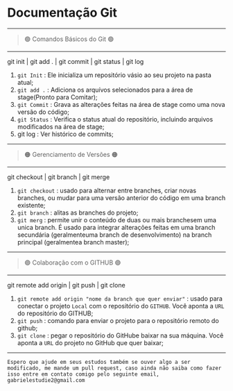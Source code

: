 # Documentação Git #

---

 > 🟢 Comandos Básicos do Git 🟢

---

 git init | git add . | git commit | git status | git log

 1. ```git Init``` : Ele inicializa um repositório vásio ao seu projeto na pasta atual;
 2. ```git add .``` : Adiciona os arquívos selecionados para a área de stage(Pronto para Comitar);
 3. ```git Commit``` : Grava as alterações feitas na área de stage como uma nova versão do código;
 4. ```git Status``` : Verifica o status atual do repositório, incluindo arquivos modificados na área de stage;
 5. git log : Ver histórico de commits;

---

 > 🟠 Gerenciamento de Versões 🟠

---

 git checkout | git branch | git merge

1. ```git checkout``` : usado para alternar entre branches, criar novas branches, ou mudar para uma versão anterior do código em uma branch existente;
2. ```git branch``` : alitas as branches do projeto;
3. ```git merg``` : permite unir o conteúdo de duas ou mais branchesem uma unica branch. É usado para integrar alterações feitas em uma branch secundária (geralmenteuma branch de desenvolvimento) na branch principal (geralmentea branch master);

---

 > 🟣 Colaboração com o GITHUB 🟣

---

 git remote add origin | git push | git clone

  1. ```git remote add origin "nome da branch que quer enviar"``` : usado para conectar o projeto ```Local``` com o repositório do ```GITHUB```. Você aponta a ```URL``` do repositório do GITHUB;
  2. ```git push``` : comando para enviar o projeto para o repositório remoto do github;
  3. ```git clone``` : pegar o repositório do GitHube baixar na sua máquina. Você aponta a ```URL``` do projeto no GitHub que quer baixar;

  ---

  ```Espero que ajude em seus estudos também se ouver algo a ser modificado, me mande um pull request, caso ainda não saiba como fazer isso entre em contato comigo pelo seguinte email, gabrielestudie2@gmail.com```

